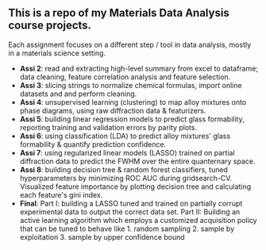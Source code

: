 ## This is a repo of my Materials Data Analysis course projects. 
Each assignment focuses on a different step / tool in data analysis, mostly in a materials science setting.
- **Assi 2**: read and extracting high-level summary from excel to dataframe; data cleaning, feature correlation analysis and feature selection.
- **Assi 3**: slicing strings to normalize chemical formulas, import online datasets and and perform cleaning.
- **Assi 4**: unsupervised learning (clustering) to map alloy mixtures onto phase diagrams, using raw diffraction data & featurizers.
- **Assi 5**: building linear regression models to predict glass formability, reporting training and validation errors by parity plots.
- **Assi 6**: using classification (LDA) to predict alloy mixtures' glass formability & quantify prediction confidence.
- **Assi 7**: using regularized linear models (LASSO) trained on partial diffraction data to predict the FWHM over the entire quanternary space.
- **Assi 8**: building decision tree & random forest classifiers, tuned hyperparameters by minimizing ROC AUC during gridsearch-CV. Visualized feature importance by plotting decision tree and calculating each feature's gini index.
- **Final**:
  Part I: building a LASSO tuned and trained on partially corrupt experimental data to output the correct data set.
  Part II: Building an active learning algorithm which employs a customized acquisition policy that can be tuned to behave like 1. random sampling 2. sample by exploitation 3. sample by upper confidence bound
